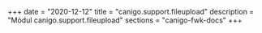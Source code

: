 +++
date        = "2020-12-12"
title       = "canigo.support.fileupload"
description = "Mòdul canigo.support.fileupload"
sections    = "canigo-fwk-docs"
+++